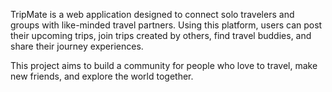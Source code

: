 TripMate is a web application designed to connect solo travelers and groups with like-minded travel partners. Using this platform, users can post their upcoming trips, join trips created by others, find travel buddies, and share their journey experiences.

This project aims to build a community for people who love to travel, make new friends, and explore the world together.
